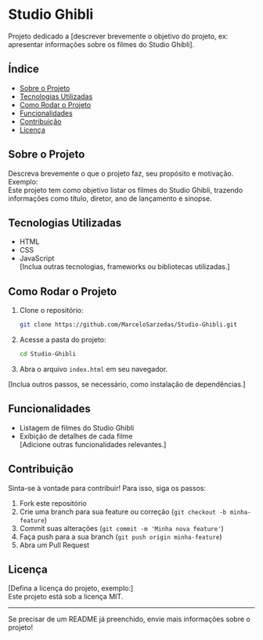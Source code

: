 
# Studio Ghibli

Projeto dedicado a [descrever brevemente o objetivo do projeto, ex: apresentar informações sobre os filmes do Studio Ghibli].

## Índice

- [Sobre o Projeto](#sobre-o-projeto)
- [Tecnologias Utilizadas](#tecnologias-utilizadas)
- [Como Rodar o Projeto](#como-rodar-o-projeto)
- [Funcionalidades](#funcionalidades)
- [Contribuição](#contribuição)
- [Licença](#licença)

## Sobre o Projeto

Descreva brevemente o que o projeto faz, seu propósito e motivação.  
Exemplo:  
Este projeto tem como objetivo listar os filmes do Studio Ghibli, trazendo informações como título, diretor, ano de lançamento e sinopse.

## Tecnologias Utilizadas

- HTML
- CSS
- JavaScript  
[Inclua outras tecnologias, frameworks ou bibliotecas utilizadas.]

## Como Rodar o Projeto

1. Clone o repositório:
   ```bash
   git clone https://github.com/MarceloSarzedas/Studio-Ghibli.git
   ```
2. Acesse a pasta do projeto:
   ```bash
   cd Studio-Ghibli
   ```
3. Abra o arquivo `index.html` em seu navegador.

[Inclua outros passos, se necessário, como instalação de dependências.]

## Funcionalidades

- Listagem de filmes do Studio Ghibli
- Exibição de detalhes de cada filme  
[Adicione outras funcionalidades relevantes.]

## Contribuição

Sinta-se à vontade para contribuir! Para isso, siga os passos:

1. Fork este repositório
2. Crie uma branch para sua feature ou correção (`git checkout -b minha-feature`)
3. Commit suas alterações (`git commit -m 'Minha nova feature'`)
4. Faça push para a sua branch (`git push origin minha-feature`)
5. Abra um Pull Request

## Licença

[Defina a licença do projeto, exemplo:]  
Este projeto está sob a licença MIT.

---

Se precisar de um README já preenchido, envie mais informações sobre o projeto!
